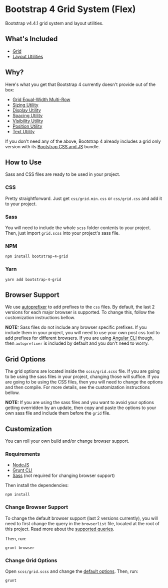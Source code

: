 # Bootstrap 4 Grid System (Flex)

Bootstrap v4.4.1 grid system and layout utilities.

## What's Included

* [Grid](https://getbootstrap.com/docs/4.1/layout/grid/)
* [Layout Utilities](https://getbootstrap.com/docs/4.1/layout/utilities-for-layout/)

## Why?

Here's what you get that Bootstrap 4 currently doesn't provide out of the box:

* [Grid Equal-Width Multi-Row](https://getbootstrap.com/docs/4.1/layout/grid/#equal-width-multi-row)
* [Sizing Utility](https://getbootstrap.com/docs/4.1/utilities/sizing/)
* [Display Utility](https://getbootstrap.com/docs/4.1/utilities/display/)
* [Spacing Utility](https://getbootstrap.com/docs/4.1/utilities/spacing/)
* [Visibility Utility](https://getbootstrap.com/docs/4.1/utilities/visibility/)
* [Position Utility](https://getbootstrap.com/docs/4.1/utilities/position/)
* [Text Utility](https://getbootstrap.com/docs/4.1/utilities/text/)

If you don't need any of the above, Bootstrap 4 already includes a grid only version with its
[Bootstrap CSS and JS](https://getbootstrap.com/docs/4.1/getting-started/download/#compiled-css-and-js) bundle.

## How to Use
Sass and CSS files are ready to be used in your project.

### CSS

Pretty straightforward.
Just get `css/grid.min.css` or `css/grid.css` and add it to your project.

### Sass

You will need to include the whole `scss` folder contents to your project.
Then, just import `grid.scss` into your project's sass file.

### NPM

````
npm install bootstrap-4-grid
````

### Yarn

````
yarn add bootstrap-4-grid
````

## Browser Support

We use [autoprefixer](https://github.com/postcss/autoprefixer) to add prefixes to the `css` files.
By default, the last 2 versions for each major browser is supported. To change this, follow the customization
instructions bellow.

__NOTE:__ Sass files do not include any browser specific prefixes. If you include them in your project,
you will need to use your own post css tool to add prefixes for different browsers. If you are using
[Angular CLI](https://github.com/angular/angular-cli) though, then `autoprefixer` is included by default
and you don't need to worry.

## Grid Options

The grid options are located inside the `scss/grid.scss` file. If you are going to be using the sass files in
your project, changing those will suffice. If you are going to be using the CSS files, then you will need to
change the options and then compile. For more details, see the customization instructions bellow.

__NOTE:__ If you are using the sass files and you want to avoid your options getting overridden by an update,
then copy and paste the options to your own sass file and include them before the `grid` file.

## Customization

You can roll your own build and/or change browser support.

### Requirements

* [NodeJS](https://nodejs.org/en/)
* [Grunt CLI](http://gruntjs.com/getting-started)
* [Sass](http://sass-lang.com/install) (not required for changing browser support)

Then install the dependencies:

````
npm install
````

### Change Browser Support

To change the default browser support (last 2 versions currently), you will need to first change the query
in the `browserlist` file, located at the root of this project. Read more about the
[supported queries](https://github.com/ai/browserslist#queries).

Then, run:

````
grunt browser
````

### Change Grid Options

Open `scss/grid.scss` and change the [default options](https://getbootstrap.com/docs/4.1/layout/grid/#customizing-the-grid).
Then, run:

````
grunt
````